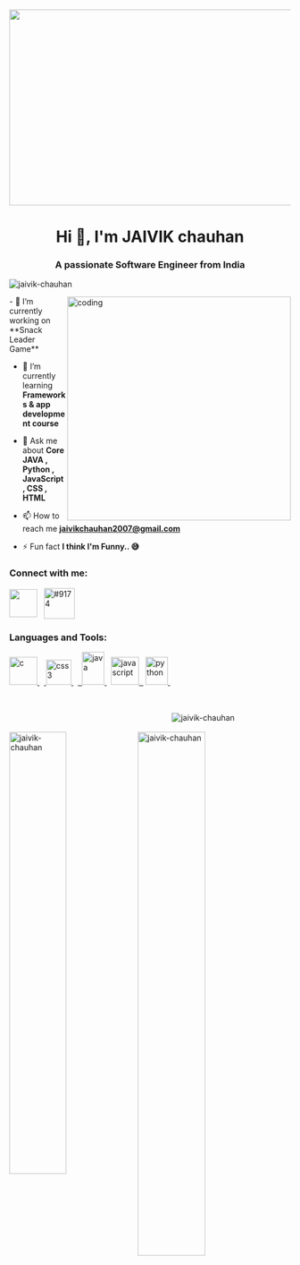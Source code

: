 <p aligh="center">&nbsp;&nbsp;&nbsp;&nbsp;&nbsp;&nbsp;&nbsp;&nbsp;&nbsp;&nbsp;&nbsp;&nbsp;&nbsp;&nbsp;&nbsp;&nbsp;&nbsp;&nbsp;&nbsp;&nbsp;<img align="center" src="https://user-images.githubusercontent.com/129761207/230762006-9ab9f5c9-5e52-4ed5-9afc-28a6bb60478d.gif" height="350" width="850"></p>
<h1 align="center">Hi 👋, I'm JAIVIK chauhan</h1>
<h3 align="center">A passionate Software Engineer from India</h3>

<p align="left"> <img src="https://komarev.com/ghpvc/?username=jaivik-chauhan&label=Profile%20views&color=0e75b6&style=flat" alt="jaivik-chauhan" /> </p>
<img src="https://www.lambdatest.com/resources/images/news24.gif" width="400" alt="coding" align="right">
- 🔭 I’m currently working on **Snack Leader Game**

- 🌱 I’m currently learning **Frameworks & app development course**

- 💬 Ask me about **Core JAVA , Python , JavaScript , CSS , HTML**

- 📫 How to reach me **jaivikchauhan2007@gmail.com**

- ⚡ Fun fact **I think I'm Funny.. 😅**

<h3 align="left">Connect with me:</h3>
<p align="left">
<a href="https://instagram.com/jaivik_chauhan_01" target="blank"><img align="center" src="https://upload.wikimedia.org/wikipedia/commons/thumb/e/e7/Instagram_logo_2016.svg/768px-Instagram_logo_2016.svg.png" height="50" /></a>
&nbsp;&nbsp;<a href="https://discord.gg/#9174" target="blank"><img align="center" src="https://seeklogo.com//images/D/discord-logo-134E148657-seeklogo.com.png" alt="#9174" height="55" /></a>
</p>

<h3 align="left">Languages and Tools:</h3>
<p align="left"> <a href="https://www.cprogramming.com/" target="_blank" rel="noreferrer">  <img src="https://upload.wikimedia.org/wikipedia/commons/thumb/1/18/C_Programming_Language.svg/1200px-C_Programming_Language.svg.png" alt="c" width="50" height="50"/>  </a>     &nbsp;      <a href="https://www.w3schools.com/css/" target="_blank" rel="noreferrer"> &nbsp;<img src="https://upload.wikimedia.org/wikipedia/commons/thumb/d/d5/CSS3_logo_and_wordmark.svg/1452px-CSS3_logo_and_wordmark.svg.png" alt="css3" width="45"/>    </a> &nbsp; <a href="https://www.java.com" target="_blank" rel="noreferrer">&nbsp;  <img src="https://upload.wikimedia.org/wikipedia/ml/thumb/2/2e/Java_Logo.svg/550px-Java_Logo.svg.png" alt="java"  height="59" width="40"/> </a> &nbsp; <a href="https://developer.mozilla.org/en-US/docs/Web/JavaScript" target="_blank" rel="noreferrer">  <img src="https://upload.wikimedia.org/wikipedia/commons/thumb/b/ba/Javascript_badge.svg/1200px-Javascript_badge.svg.png" alt="javascript" width="50" height="50"/>  &nbsp;</a> <a href="https://www.python.org" target="_blank" rel="noreferrer"> <img src="https://upload.wikimedia.org/wikipedia/commons/thumb/c/c3/Python-logo-notext.svg/1869px-Python-logo-notext.svg.png" alt="python" width="40" height="50"/>  </a>&nbsp; </p><br>

<p>&nbsp;&nbsp;&nbsp;&nbsp;&nbsp;&nbsp;&nbsp;&nbsp;&nbsp;&nbsp;&nbsp;&nbsp;&nbsp;&nbsp;&nbsp;&nbsp;&nbsp;&nbsp;&nbsp;&nbsp;&nbsp;&nbsp;&nbsp;&nbsp;&nbsp;&nbsp;&nbsp;&nbsp;&nbsp;&nbsp;&nbsp;&nbsp;&nbsp;&nbsp;&nbsp;&nbsp;&nbsp;&nbsp;&nbsp;&nbsp;&nbsp;&nbsp;&nbsp;&nbsp;&nbsp;&nbsp;&nbsp;&nbsp;&nbsp;&nbsp;&nbsp;&nbsp;&nbsp;&nbsp;&nbsp;&nbsp;&nbsp;&nbsp;&nbsp;&nbsp;&nbsp;&nbsp;&nbsp;&nbsp;&nbsp;&nbsp;&nbsp;&nbsp;&nbsp;&nbsp;&nbsp;&nbsp;&nbsp;&nbsp;<img align="center" src="https://github-readme-stats.vercel.app/api/top-langs?username=jaivik-chauhan&show_icons=true&locale=en&layout=compact" alt="jaivik-chauhan" />&nbsp;<br>
<br>
<img align="left" width="45%" src="https://github-readme-stats.vercel.app/api?username=jaivik-chauhan&show_icons=true&locale=en" alt="jaivik-chauhan" /><img align="center" width="49%" src="https://github-readme-streak-stats.herokuapp.com/?user=jaivik-chauhan&" alt="jaivik-chauhan" /></p>
